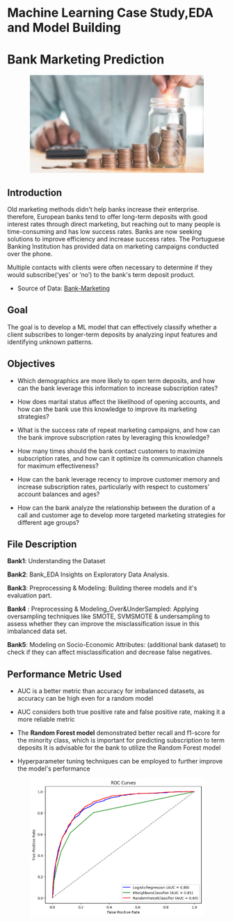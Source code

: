 # Machine Learning Case Study,EDA and Model Building

# Bank Marketing Prediction

<p align="center">
    <img width="400" src="Rincian-Biaya-Operasi-Tahi-Lalat-di-Erha-Clinic-300x168.jpg" alt="Material Bread logo">
</p>



## **Introduction**

Old marketing methods didn't help banks increase their enterprise. therefore, European banks tend to offer long-term deposits with good interest rates through direct marketing, but reaching out to many people is time-consuming and has low success rates. 
Banks are now seeking solutions to improve efficiency and increase success rates. 
The Portuguese Banking Institution has provided data on marketing campaigns conducted over the phone.


Multiple contacts with clients were often necessary to determine if they would subscribe(‘yes’ or ‘no’) to the bank's term deposit product.


- Source of Data: [Bank-Marketing](https://archive.ics.uci.edu/ml/datasets/bank+marketing#)


## **Goal**  

The goal is to develop a ML model that can effectively classify whether a client subscribes to longer-term deposits by analyzing input features and identifying unknown patterns.


## **Objectives**

- Which demographics are more likely to open term deposits, and how can the bank leverage this information to increase subscription rates?


- How does marital status affect the likelihood of opening accounts, and how can the bank use this knowledge to improve its marketing strategies?


- What is the success rate of repeat marketing campaigns, and how can the bank improve subscription rates by leveraging this knowledge?


- How many times should the bank contact customers to maximize subscription rates, and how can it optimize its communication channels for maximum effectiveness?


- How can the bank leverage recency to improve customer memory and increase subscription rates, particularly with respect to customers' account balances and ages?


- How can the bank analyze the relationship between the duration of a call and customer age to develop more targeted marketing strategies for different age groups?


 ## **File Description**
 
**Bank1**: Understanding the Dataset

**Bank2**: Bank_EDA Insights on Exploratory Data Analysis.

**Bank3**: Preprocessing & Modeling: Building theree models and it's evaluation part.

**Bank4** : Preprocessing & Modeling_Over&UnderSampled: Applying oversampling techniques like SMOTE, SVMSMOTE & undersampling to assess whether they can improve the misclassification issue in this imbalanced data set.

**Bank5**: Modeling on Socio-Economic Attributes: (additional bank dataset) to check if they can affect misclassification and decrease false negatives.

## **Performance Metric Used**


- AUC is a better metric than accuracy for imbalanced datasets, as accuracy can be high even for a random model


- AUC considers both true positive rate and false positive rate, making it a more reliable metric


- The **Random Forest model** demonstrated better recall and f1-score for the minority class, which is important for predicting subscription to term deposits
It is advisable for the bank to utilize the Random Forest model


- Hyperparameter tuning techniques can be employed to further improve the model's performance



<p align="center">
    <img width="400" src="ROC_Curves.png" alt="Material Bread logo">
</p>


